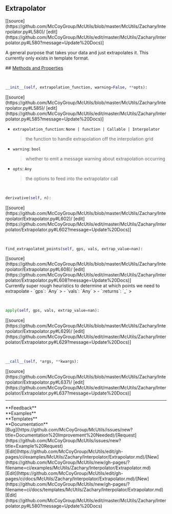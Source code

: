 ## <a id="McUtils.Zachary.Interpolator.Extrapolator">Extrapolator</a> 

<div class="docs-source-link" markdown="1">
[[source](https://github.com/McCoyGroup/McUtils/blob/master/McUtils/Zachary/Interpolator.py#L580)/
[edit](https://github.com/McCoyGroup/McUtils/edit/master/McUtils/Zachary/Interpolator.py#L580?message=Update%20Docs)]
</div>

A general purpose that takes your data and just extrapolates it.
This currently only exists in template format.







<div class="collapsible-section">
 <div class="collapsible-section collapsible-section-header" markdown="1">
## <a class="collapse-link" data-toggle="collapse" href="#methods" markdown="1"> Methods and Properties</a> <a class="float-right" data-toggle="collapse" href="#methods"><i class="fa fa-chevron-down"></i></a>
 </div>
 <div class="collapsible-section collapsible-section-body collapse show" id="methods" markdown="1">
 
<a id="McUtils.Zachary.Interpolator.Extrapolator.__init__" class="docs-object-method">&nbsp;</a> 
```python
__init__(self, extrapolation_function, warning=False, **opts): 
```
<div class="docs-source-link" markdown="1">
[[source](https://github.com/McCoyGroup/McUtils/blob/master/McUtils/Zachary/Interpolator.py#L585)/
[edit](https://github.com/McCoyGroup/McUtils/edit/master/McUtils/Zachary/Interpolator.py#L585?message=Update%20Docs)]
</div>

  - `extrapolation_function`: `None | function | Callable | Interpolator`
    > the function to handle extrapolation off the interpolation grid
  - `warning`: `bool`
    > whether to emit a message warning about extrapolation occurring
  - `opts`: `Any`
    > the options to feed into the extrapolator call


<a id="McUtils.Zachary.Interpolator.Extrapolator.derivative" class="docs-object-method">&nbsp;</a> 
```python
derivative(self, n): 
```
<div class="docs-source-link" markdown="1">
[[source](https://github.com/McCoyGroup/McUtils/blob/master/McUtils/Zachary/Interpolator/Extrapolator.py#L602)/
[edit](https://github.com/McCoyGroup/McUtils/edit/master/McUtils/Zachary/Interpolator/Extrapolator.py#L602?message=Update%20Docs)]
</div>


<a id="McUtils.Zachary.Interpolator.Extrapolator.find_extrapolated_points" class="docs-object-method">&nbsp;</a> 
```python
find_extrapolated_points(self, gps, vals, extrap_value=nan): 
```
<div class="docs-source-link" markdown="1">
[[source](https://github.com/McCoyGroup/McUtils/blob/master/McUtils/Zachary/Interpolator/Extrapolator.py#L608)/
[edit](https://github.com/McCoyGroup/McUtils/edit/master/McUtils/Zachary/Interpolator/Extrapolator.py#L608?message=Update%20Docs)]
</div>
Currently super rough heuristics to determine at which points we need to extrapolate
  - `gps`: `Any`
    > 
  - `vals`: `Any`
    > 
  - `:returns`: `_`
    >


<a id="McUtils.Zachary.Interpolator.Extrapolator.apply" class="docs-object-method">&nbsp;</a> 
```python
apply(self, gps, vals, extrap_value=nan): 
```
<div class="docs-source-link" markdown="1">
[[source](https://github.com/McCoyGroup/McUtils/blob/master/McUtils/Zachary/Interpolator/Extrapolator.py#L629)/
[edit](https://github.com/McCoyGroup/McUtils/edit/master/McUtils/Zachary/Interpolator/Extrapolator.py#L629?message=Update%20Docs)]
</div>


<a id="McUtils.Zachary.Interpolator.Extrapolator.__call__" class="docs-object-method">&nbsp;</a> 
```python
__call__(self, *args, **kwargs): 
```
<div class="docs-source-link" markdown="1">
[[source](https://github.com/McCoyGroup/McUtils/blob/master/McUtils/Zachary/Interpolator/Extrapolator.py#L637)/
[edit](https://github.com/McCoyGroup/McUtils/edit/master/McUtils/Zachary/Interpolator/Extrapolator.py#L637?message=Update%20Docs)]
</div>
 </div>
</div>












---


<div markdown="1" class="text-secondary">
<div class="container">
  <div class="row">
   <div class="col" markdown="1">
**Feedback**   
</div>
   <div class="col" markdown="1">
**Examples**   
</div>
   <div class="col" markdown="1">
**Templates**   
</div>
   <div class="col" markdown="1">
**Documentation**   
</div>
   <div class="col" markdown="1">
   
</div>
   <div class="col" markdown="1">
   
</div>
   <div class="col" markdown="1">
   
</div>
</div>
  <div class="row">
   <div class="col" markdown="1">
[Bug](https://github.com/McCoyGroup/McUtils/issues/new?title=Documentation%20Improvement%20Needed)/[Request](https://github.com/McCoyGroup/McUtils/issues/new?title=Example%20Request)   
</div>
   <div class="col" markdown="1">
[Edit](https://github.com/McCoyGroup/McUtils/edit/gh-pages/ci/examples/McUtils/Zachary/Interpolator/Extrapolator.md)/[New](https://github.com/McCoyGroup/McUtils/new/gh-pages/?filename=ci/examples/McUtils/Zachary/Interpolator/Extrapolator.md)   
</div>
   <div class="col" markdown="1">
[Edit](https://github.com/McCoyGroup/McUtils/edit/gh-pages/ci/docs/McUtils/Zachary/Interpolator/Extrapolator.md)/[New](https://github.com/McCoyGroup/McUtils/new/gh-pages/?filename=ci/docs/templates/McUtils/Zachary/Interpolator/Extrapolator.md)   
</div>
   <div class="col" markdown="1">
[Edit](https://github.com/McCoyGroup/McUtils/edit/master/McUtils/Zachary/Interpolator.py#L580?message=Update%20Docs)   
</div>
   <div class="col" markdown="1">
   
</div>
   <div class="col" markdown="1">
   
</div>
   <div class="col" markdown="1">
   
</div>
</div>
</div>
</div>